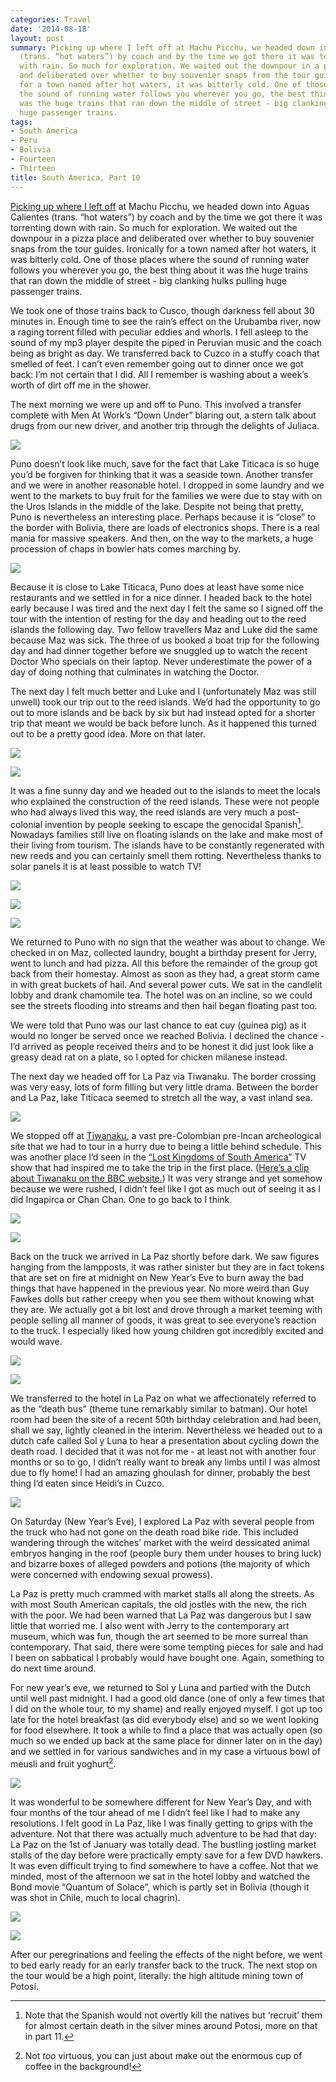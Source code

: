 ```yaml
---
categories: Travel
date: '2014-08-18'
layout: post
summary: Picking up where I left off at Machu Picchu, we headed down into Aguas Calientes
  (trans. “hot waters”) by coach and by the time we got there it was torrenting down
  with rain. So much for exploration. We waited out the downpour in a pizza place
  and deliberated over whether to buy souvenier snaps from the tour guides. Ironically
  for a town named after hot waters, it was bitterly cold. One of those places where
  the sound of running water follows you wherever you go, the best thing about it
  was the huge trains that ran down the middle of street - big clanking hulks pulling
  huge passenger trains.
tags:
- South America
- Peru
- Bolivia
- Fourteen
- Thirteen
title: South America, Part 10
---
```


[Picking up where I left off](/2014/05/south-america-trip-part-9/) at Machu Picchu, we headed down into Aguas Calientes (trans. “hot waters”) by coach and by the time we got there it was torrenting down with rain. So much for exploration. We waited out the downpour in a pizza place and deliberated over whether to buy souvenier snaps from the tour guides. Ironically for a town named after hot waters, it was bitterly cold. One of those places where the sound of running water follows you wherever you go, the best thing about it was the huge trains that ran down the middle of street - big clanking hulks pulling huge passenger trains.

We took one of those trains back to Cusco, though darkness fell about 30 minutes in. Enough time to see the rain’s effect on the Urubamba river, now a raging torrent filled with peculiar eddies and whorls. I fell asleep to the sound of my mp3 player despite the piped in Peruvian music and the coach being as bright as day. We transferred back to Cuzco in a stuffy coach that smelled of feet. I can’t even remember going out to dinner once we got back: I’m not certain that I did. All I remember is washing about a week’s worth of dirt off me in the shower.

The next morning we were up and off to Puno. This involved a transfer complete with Men At Work’s “Down Under” blaring out, a stern talk about drugs from our new driver, and another trip through the delights of Juliaca.

![](/static/images/south_america/part_10/01.jpg)

Puno doesn’t look like much, save for the fact that Lake Titicaca is so huge you’d be forgiven for thinking that it was a seaside town. Another transfer and we were in another reasonable hotel. I dropped in some laundry and we went to the markets to buy fruit for the families we were due to stay with on the Uros Islands in the middle of the lake. Despite not being that pretty, Puno is nevertheless an interesting place. Perhaps because it is “close” to the border with Bolivia, there are loads of electronics shops. There is a real mania for massive speakers. And then, on the way to the markets, a huge procession of chaps in bowler hats comes marching by. 

![](/static/images/south_america/part_10/02.jpg)

Because it is close to Lake Titicaca, Puno does at least have some nice restaurants and we settled in for a nice dinner. I headed back to the hotel early because I was tired and the next day I felt the same so I signed off the tour with the intention of resting for the day and heading out to the reed islands the following day. Two fellow travellers Maz and Luke did  the same because Maz was sick. The three of us booked a boat trip for the following day and had dinner together before we snuggled up to watch the recent Doctor Who specials on their laptop. Never underestimate the power of a day of doing nothing that culminates in watching the Doctor.

The next day I felt much better and Luke and I (unfortunately Maz was still unwell) took our trip out to the reed islands. We’d had the opportunity to go out to more islands and be back by six but had instead opted for a shorter trip that meant we would be back before lunch. As it happened this turned out to be a pretty good idea. More on that later.

![](/static/images/south_america/part_10/03.jpg)

![](/static/images/south_america/part_10/04.jpg)

It was a fine sunny day and we headed out to the islands to meet the locals who explained the construction of the reed islands. These were not people who had always lived this way, the reed islands are very much a post-colonial invention by people seeking to escape the genocidal Spanish[^1]. Nowadays families still live on floating islands on the lake and make most of their living from tourism. The islands have to be constantly regenerated with new reeds and you can certainly smell them rotting. Nevertheless thanks to solar panels it is at least possible to watch TV! 

![](/static/images/south_america/part_10/05.jpg)

![](/static/images/south_america/part_10/06.jpg)

![](/static/images/south_america/part_10/07.jpg)

We returned to Puno with no sign that the weather was about to change. We checked in on Maz, collected laundry, bought a birthday present for Jerry, went to lunch and had pizza. All this before the remainder of the group got back from their homestay. Almost as soon as they had, a great storm came in with great buckets of hail. And several power cuts. We sat in the candlelit lobby and drank chamomile tea. The hotel was on an incline, so we could see the streets flooding into streams and then hail began floating past too. 

We were told that Puno was our last chance to eat cuy (guinea pig) as it would no longer be served once we reached Bolivia. I declined the chance - I’d arrived as people received theirs and to be honest it did just look like a greasy dead rat on a plate, so I opted for chicken milanese instead. 

The next day we headed off for La Paz via Tiwanaku. The border crossing was very easy, lots of form filling but very little drama. Between the border and La Paz, lake Titicaca seemed to stretch all the way, a vast inland sea.

![](/static/images/south_america/part_10/08.jpg)

We stopped off at [Tiwanaku](http://en.wikipedia.org/wiki/Tiwanaku), a vast pre-Colombian pre-Incan archeological site that we had to tour in a hurry due to being a little behind schedule. This was another place I’d seen in the [“Lost Kingdoms of South America”](http://www.bbc.co.uk/programmes/b01pyfwc) TV show that had inspired me to take the trip in the first place. ([Here’s a clip about Tiwanaku on the BBC website.](http://www.bbc.co.uk/programmes/p013qqb8)) It was very strange and yet somehow because we were rushed, I didn’t feel like I got as much out of seeing it as I did Ingapirca or Chan Chan. One to go back to I think.

![](/static/images/south_america/part_10/09.jpg)

![](/static/images/south_america/part_10/10.jpg)

Back on the truck we arrived in La Paz shortly before dark. We saw figures hanging from the lampposts, it was rather sinister but they are in fact tokens that are set on fire at midnight on New Year’s Eve to burn away the bad things that have happened in the previous year. No more weird than Guy Fawkes dolls but rather creepy when you see them without knowing what they are. We actually got a bit lost and drove through a market teeming with people selling all manner of goods, it was great to see everyone’s reaction to the truck. I especially liked how young children got incredibly excited and would wave.

![](/static/images/south_america/part_10/11.jpg)

![](/static/images/south_america/part_10/12.jpg)

We transferred to the hotel in La Paz on what we affectionately referred to as the “death bus” (theme tune remarkably similar to batman). Our hotel room had been the site of a recent 50th birthday celebration and had been, shall we say, lightly cleaned in the interim. Nevertheless we headed out to a dutch cafe called Sol y Luna to hear a presentation about cycling down the death road. I decided that it was not for me - at least not with another four months or so to go, I didn’t really want to break any limbs until I was almost due to fly home! I had an amazing ghoulash for dinner, probably the best thing I’d eaten since Heidi’s in Cuzco. 

![](/static/images/south_america/part_10/13.jpg)

On Saturday (New Year’s Eve), I explored La Paz with several people from the truck who had not gone on the death road bike ride. This included wandering through the witches’ market with the weird dessicated animal embryos hanging in the roof (people bury them under houses to bring luck) and bizarre boxes of alleged powders and potions (the majority of which were concerned with endowing sexual prowess). 

La Paz is pretty much crammed with market stalls all along the streets. As with most South American capitals, the old jostles with the new, the rich with the poor. We had been warned that La Paz was dangerous but I saw little that worried me. I also went with Jerry to the contemporary art museum, which was fun, though the art seemed to be more surreal than contemporary. That said, there were some tempting pieces for sale and had I been on sabbatical I probably would have bought one. Again, something to do next time around.

For new year’s eve, we returned to Sol y Luna and partied with the Dutch until well past midnight. I had a good old dance (one of only a few times that I did on the whole tour, to my shame) and really enjoyed myself. I got up too late for the hotel breakfast (as did everybody else) and so we went looking for food elsewhere. It took a while to find a place that was actually open (so much so we ended up back at the same place for dinner later on in the day) and we settled in for various sandwiches and in my case a virtuous bowl of meusli and fruit yoghurt[^2].

![](/static/images/south_america/part_10/14.jpg)

It was wonderful to be somewhere different for New Year’s Day, and with four months of the tour ahead of me I didn’t feel like I had to make any resolutions. I felt good in La Paz, like I was finally getting to grips with the adventure. Not that there was actually much adventure to be had that day: La Paz on the 1st of January was totally dead. The bustling jostling market stalls of the day before were practically empty save for a few DVD hawkers. It was even difficult trying to find somewhere to have a coffee. Not that we minded, most of the afternoon we sat in the hotel lobby and watched the Bond movie “Quantum of Solace”, which is partly set in Bolivia (though it was shot in Chile, much to local chagrin).

![](/static/images/south_america/part_10/15.jpg)

![](/static/images/south_america/part_10/16.jpg)

After our peregrinations and feeling the effects of the night before, we went to bed early ready for an early transfer back to the truck. The next stop on the tour would be a high point, literally: the high altitude mining town of Potosí.

[^1]:	Note that the Spanish would not overtly kill the natives but ‘recruit’ them for almost certain death in the silver mines around Potosi, more on that in part 11.

[^2]:	Not *too* virtuous, you can just about make out the enormous cup of coffee in the background!